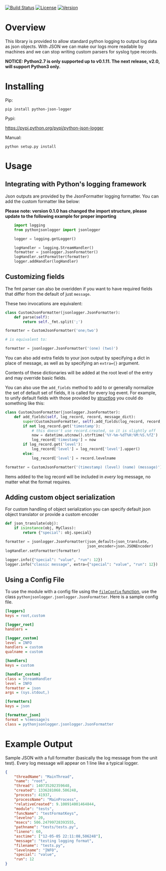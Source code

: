 [![Build Status](https://travis-ci.org/madzak/python-json-logger.svg?branch=master)](https://travis-ci.org/madzak/python-json-logger)
[![License](https://img.shields.io/pypi/l/python-json-logger.svg)](https://pypi.python.org/pypi/python-json-logger/)
[![Version](https://img.shields.io/pypi/v/python-json-logger.svg)](https://pypi.python.org/pypi/python-json-logger/)

Overview
=======
This library is provided to allow standard python logging to output log data as json objects. With JSON we can make our logs more readable by machines and we can stop writing custom parsers for syslog type records.

**NOTICE: Python2.7 is only supported up to v0.1.11. The next release, v2.0, will support Python3 only.**

Installing
==========
Pip:

    pip install python-json-logger

Pypi:

   https://pypi.python.org/pypi/python-json-logger

Manual:

    python setup.py install

Usage
=====

## Integrating with Python's logging framework

Json outputs are provided by the JsonFormatter logging formatter. You can add the custom formatter like below:

**Please note: version 0.1.0 has changed the import structure, please update to the following example for proper importing**

```python
    import logging
    from pythonjsonlogger import jsonlogger

    logger = logging.getLogger()

    logHandler = logging.StreamHandler()
    formatter = jsonlogger.JsonFormatter()
    logHandler.setFormatter(formatter)
    logger.addHandler(logHandler)
```

## Customizing fields

The fmt parser can also be overidden if you want to have required fields that differ from the default of just `message`.

These two invocations are equivalent:

```python
class CustomJsonFormatter(jsonlogger.JsonFormatter):
    def parse(self):
        return self._fmt.split(';')

formatter = CustomJsonFormatter('one;two')

# is equivalent to:

formatter = jsonlogger.JsonFormatter('(one) (two)')
```

You can also add extra fields to your json output by specifying a dict in place of message, as well as by specifying an `extra={}` argument.

Contents of these dictionaries will be added at the root level of the entry and may override basic fields.

You can also use the `add_fields` method to add to or generally normalize the set of default set of fields, it is called for every log event. For example, to unify default fields with those provided by [structlog](http://www.structlog.org/) you could do something like this:

```python
class CustomJsonFormatter(jsonlogger.JsonFormatter):
    def add_fields(self, log_record, record, message_dict):
        super(CustomJsonFormatter, self).add_fields(log_record, record, message_dict)
        if not log_record.get('timestamp'):
            # this doesn't use record.created, so it is slightly off
            now = datetime.utcnow().strftime('%Y-%m-%dT%H:%M:%S.%fZ')
            log_record['timestamp'] = now
        if log_record.get('level'):
            log_record['level'] = log_record['level'].upper()
        else:
            log_record['level'] = record.levelname

formatter = CustomJsonFormatter('(timestamp) (level) (name) (message)')
```

Items added to the log record will be included in *every* log message, no matter what the format requires.

## Adding custom object serialization

For custom handling of object serialization you can specify default json object translator or provide a custom encoder

```python
def json_translate(obj):
    if isinstance(obj, MyClass):
        return {"special": obj.special}

formatter = jsonlogger.JsonFormatter(json_default=json_translate,
                                     json_encoder=json.JSONEncoder)
logHandler.setFormatter(formatter)

logger.info({"special": "value", "run": 12})
logger.info("classic message", extra={"special": "value", "run": 12})
```

## Using a Config File

To use the module with a config file using the [`fileConfig` function](https://docs.python.org/3/library/logging.config.html#logging.config.fileConfig), use the class `pythonjsonlogger.jsonlogger.JsonFormatter`. Here is a sample config file.

```ini
[loggers]
keys = root,custom

[logger_root]
handlers =

[logger_custom]
level = INFO
handlers = custom
qualname = custom

[handlers]
keys = custom

[handler_custom]
class = StreamHandler
level = INFO
formatter = json
args = (sys.stdout,)

[formatters]
keys = json

[formatter_json]
format = %(message)s
class = pythonjsonlogger.jsonlogger.JsonFormatter
```

Example Output
==============

Sample JSON with a full formatter (basically the log message from the unit test). Every log message will appear on 1 line like a typical logger.

```json
{
    "threadName": "MainThread",
    "name": "root",
    "thread": 140735202359648,
    "created": 1336281068.506248,
    "process": 41937,
    "processName": "MainProcess",
    "relativeCreated": 9.100914001464844,
    "module": "tests",
    "funcName": "testFormatKeys",
    "levelno": 20,
    "msecs": 506.24799728393555,
    "pathname": "tests/tests.py",
    "lineno": 60,
    "asctime": ["12-05-05 22:11:08,506248"],
    "message": "testing logging format",
    "filename": "tests.py",
    "levelname": "INFO",
    "special": "value",
    "run": 12
}
```
